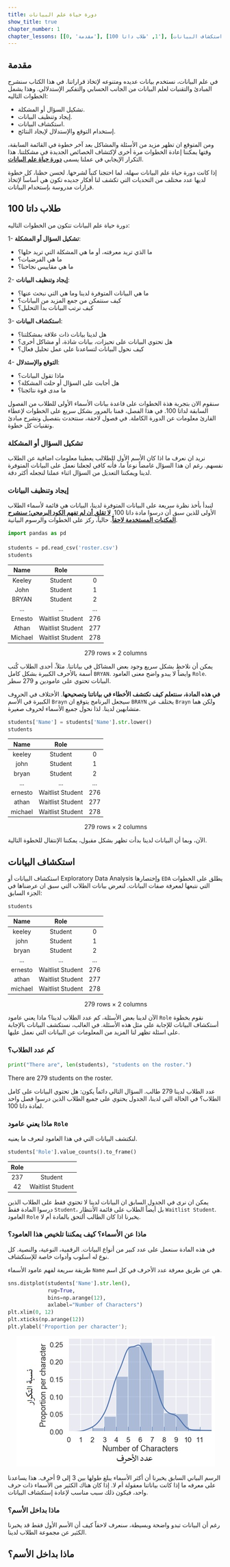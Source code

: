 ```yaml
---
title: دورة حياة علم البيانات
show_title: true
chapter_number: 1
chapter_lessons: [[0, 'مقدمة'], [1, 'طلاب داتا 100'], [2, 'استكشاف البيانات'], [3, 'ما الأسم؟']]
---
```


## مقدمة

في علم البيانات، نستخدم بيانات عديده ومتنوعه لإتخاذ قراراتنا. في هذا الكتاب سنشرح المبادئ والتقنيات لعلم البيانات من الجانب الحسابي والتفكير الإستدلالي. وهذا يشمل الخطوات التاليه:
- تشكيل السؤال أو المشكلة.
- إيجاد وتنظيف البيانات.
- استكشاف البيانات.
- إستخدام التوقع والإستدلال لإيجاد النتائج.

ومن المتوقع ان تظهر مزيد من الأسئلة والمشاكل بعد آخر خطوة في القائمة السابقة، وقتها يمكننا إعادة الخطوات مرة أخرى لإكتشاف الخصائص الجديدة في مشكلتنا. هذا التكرار الإيجابي في عملنا يسمى **<u>دورة حياة علم البيانات</u>**.

إذا كانت دورة حياة علم البيانات سهلة، لما احتجنا كتباً لشرحها. لحسن حظنا، كل خطوة لديها عدد مختلف من التحديات التي تكشف لنا أفكار جديده تكون هي أساساً لإتخاذ قرارات مدروسة بإستخدام البيانات.

## طلاب داتا 100

دورة حياة علم البيانات تتكون من الخطوات التاليه:

1- **تشكيل السؤال أو المشكلة**:
- ما الذي تريد معرفته، أو ما هي المشكلة التي تريد حلها؟
- ما هي الفرضيات؟
- ما هي مقاييس نجاحنا؟

2- **إيجاد وتنظيف البيانات**:
- ما هي البيانات المتوفرة لدينا وما هي التي نبحث عنها؟
- كيف سنتمكن من جمع المزيد من البيانات؟
- كيف نرتب البيانات بدأ التحليل؟

3- **استكشاف البيانات**:
- هل لدينا بيانات ذات علاقة بمشكلتنا؟
- هل تحتوي البيانات على تحيزات، بيانات شاذة، أو مشاكل أخرى؟
- كيف نحول البيانات لتساعدنا على عمل تحليل فعال؟

4- **التوقع والإستدلال**:
- ماذا تقول البيانات؟
- هل أجابت على السؤال أو حلت المشكلة؟
- ما مدى قوة نتائجنا؟


سنقوم الان بتجربة هذة الخطوات على قاعدة بيانات الأسماء الأولى للطلاب من الفصول السابقة لداتا 100. في هذا الفصل، قمنا بالمرور بشكل سريع على الخطوات لإعطاء القارئ معلومات عن الدورة الكاملة. في فصول لاحقة، سنتحدث بتفصيل ونشرح مبادئ وتقنيات كل خطوة.

### تشكيل السؤال أو المشكلة

نريد ان نعرف ما اذا كان الأسم الأول للطلالب يعطينا معلومات اضافية عن الطلاب نفسهم. رغم ان هذا السؤال غامضاً نوعاً ما، فأنه كافي لجعلنا نعمل على البيانات المتوفرة لدينا ويمكننا التعديل من السؤال اثناء عملنا لنجعله أكثر دقة.

### إيجاد وتنظيف البيانات

لنبدأ بأخذ نظرة سريعة على البيانات المتوفرة لدينا، البيانات هي قائمة لأسماء الطلاب الأولى للذين سبق أن درسوا مادة داتا 100.
**<u>لا تقلق أن لم تفهم الكود البرمجي؛ سنشرح المكتبات المستخدمة لاحقاً</u>**. حالياً، ركز على الخطوات والرسوم البيانية.

```python
import pandas as pd

students = pd.read_csv('roster.csv')
students
```

|**Name**|**Role**||
:-----:|:-----:|:-----:
|Keeley|Student|0|
|John|Student|1|
|BRYAN|Student|2|
|...|...|...|
|Ernesto|Waitlist Student|276|
|Athan|Waitlist Student|277|
|Michael|Waitlist Student|278|

<center style="direction:ltr;">279 rows × 2 columns</center>

يمكن أن نلاحظ بشكل سريع وجود بعض المشاكل في بياناتنا. مثلاً، أحدى الطلاب كُتب أسمة بالأحرف الكبيرة بشكل كامل `BRYAN`. وايضاً لا يبدو واضح معنى العامود `Role`. البيانات تحتوي على عامودين و 279 سطر.

**في هذه المادة، سنتعلم كيف نكتشف الأخطاء في بياناتنا وتصحيحها**. الأختلاف في الحروف الكبيرة في الأسم `Brayn` سيجعل البرنامج يتوقع ان `BRAYN` يختلف عن `Brayn` ولكن هما متشابهين لدينا. لذا نحول جميع الأسماء لحروف صغيرة.

```python
students['Name'] = students['Name'].str.lower()
students
```

|**Name**|**Role**||
:-----:|:-----:|:-----:
|keeley|Student|0|
|john|Student|1|
|bryan|Student|2|
|...|...|...|
|ernesto|Waitlist Student|276|
|athan|Waitlist Student|277|
|michael|Waitlist Student|278|

<center style="direction:ltr;">279 rows × 2 columns</center>
  

الآن، وبما أن البيانات لدينا بدأت تظهر بشكل مقبول، يمكننا الإنتقال للخطوة التالية.

## استكشاف البيانات 

استكشاف البيانات أو Exploratory Data Analysis وإختصارها `EDA` يطلق على الخطوات التي نتبعها لمعرفة صفات البيانات. لنعرض بيانات الطلاب التي سبق ان عرضناها في الجزء السابق:

```python
students
```

|**Name**|**Role**||
:-----:|:-----:|:-----:
|keeley|Student|0|
|john|Student|1|
|bryan|Student|2|
|...|...|...|
|ernesto|Waitlist Student|276|
|athan|Waitlist Student|277|
|michael|Waitlist Student|278|

<center style="direction:ltr;">279 rows × 2 columns</center>

الآن لدينا بعض الأسئلة، كم عدد الطلاب لدينا؟ ماذا يعني عامود `Role` نقوم بخطوة أستكشاف البيانات للإجابة على مثل هذه الأسئلة. في الغالب، نستكشف البيانات بالإجابة على اسئلة تظهر لنا المزيد من المعلومات عن البيانات التي نعمل عليها.

### كم عدد الطلاب؟

```python
print("There are", len(students), "students on the roster.")
```

<p style="direction:ltr;">There are 279 students on the roster.</p>

عدد الطلاب لدينا 279 طالب. السؤال التالي دائماً يكون: هل تحتوي البيانات على كامل الطلاب؟ في الحالة التي لدينا، الجدول يحتوي على جميع الطلاب الذين درسوا فصل واحد لمادة داتا 100.


### ماذا يعني عامود `Role` 

لنكتشف البيانات التي في هذا العامود لنعرف ما يعنيه.

```python
students['Role'].value_counts().to_frame()
```

|**Role**||
:-----:|:-----:|
|237|Student|
|42|Waitlist Student|

يمكن ان نرى في الجدول السابق ان البيانات لدينا لا تحتوي فقط على الطلاب الذين درسوا المادة فقط `Student`، بل أيضاً الطلاب على قائمة الأنتظار `Waitlist Student`. العامود `Role` يخبرنا اذا كان الطالب ألتحق بالمادة أم لا.


### ماذا عن الأسماء؟ كيف يمكننا تلخيص هذا العامود؟

في هذه المادة سنعمل على عدد كبير من أنواع البيانات. الرقمية، النوعية، والنصية. كل نوع له أسلوب وأدوات خاصة للإستكشاف.

طريقة سريعة لفهم عامود الأسماء `Name` هي عن طريق معرفة عدد الأحرف في كل اسم.

```python
sns.distplot(students['Name'].str.len(),
             rug=True,
             bins=np.arange(12),
             axlabel="Number of Characters")
plt.xlim(0, 12)
plt.xticks(np.arange(12))
plt.ylabel('Proportion per character');
```

<p align="center"> 
<img src='img/chapter1/1.jpg'>
</p>

الرسم البياني السابق يخبرنا أن أكثر الأسماء يبلغ طولها بين 3 إلى 9 أحرف. هذا يساعدنا على معرفه ما إذا كانت بياناتنا معقولة أم لا. إذا كان هناك الكثير من الأسماء ذات حرف واحد، فيكون ذلك سبب مناسب لإعادة إستكشاف البيانات.

### ماذا بداخل الأسم؟

رغم أن البيانات تبدو واضحة وبسيطة، سنعرف لاحقاً كيف أن الأسم الأول فقط قد يخبرنا الكثير عن مجموعة الطلاب لدينا.

## ماذا بداخل الأسم؟



